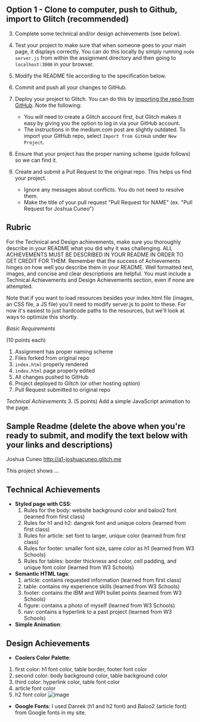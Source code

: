 ## Option 1 - Clone to computer, push to Github, import to Glitch (recommended)
3. Complete some technical and/or design achievements (see below).

5. Test your project to make sure that when someone goes to your main page, it displays correctly. You can do this locally by simply running `node server.js` from within the assignment directory and then going to `localhost:3000` in your browser.
6. Modify the README file according to the specification below.
7. Commit and push all your changes to GitHub. 
8. Deploy your project to Glitch. You can do this by [importing the repo from GitHub](https://medium.com/glitch/import-code-from-anywhere-83fb60ea4875). Note the following:
	* You will need to create a Glitch account first, but Glitch makes it easy by giving you the option to log in via your GitHub account.
	* The instructions in the medium.com post are slightly outdated. To import your GitHub repo, select `Import from GitHub` under `New Project`.
9. Ensure that your project has the proper naming scheme (guide follows) so we can find it.
10. Create and submit a Pull Request to the original repo. This helps us find your project.
	* Ignore any messages about conflicts. You do not need to resolve them.
	* Make the title of your pull request "Pull Request for NAME" (ex. "Pull Request for Joshua Cuneo")

Rubric
---
For the Technical and Design achievements, make sure you thoroughly describe in your README what you did why it was challenging. ALL ACHIEVEMENTS MUST BE DESCRIBED IN YOUR README IN ORDER TO GET CREDIT FOR THEM. Remember that the success of Achievements hinges on how well you describe them in your README. Well formatted text, images, and concise and clear descriptions are helpful. You must include a Technical Achievements and Design Achievements section, even if none are attempted.

Note that if you want to load resources besides your index.html file (images, an CSS file, a JS file) you'll need to modify server.js to point to these. For now it's easiest to just hardcode paths to the resources, but we'll look at ways to optimize this shortly.

*Basic Requirements*

(10 points each)

1. Assignment has proper naming scheme
2. Files forked from original repo
3. `index.html` properly rendered
4. `index.html` page properly edited
5. All changes pushed to GitHub
6. Project deployed to Glitch (or other hosting option)
7. Pull Request submitted to original repo

*Technical Achievements*
3. (5 points) Add a simple JavaScript animation to the page.

Sample Readme (delete the above when you're ready to submit, and modify the text below with your links and descriptions)
---

Joshua Cuneo
http://a1-joshuacuneo.glitch.me

This project shows ...

## Technical Achievements
- **Styled page with CSS**:
  1. Rules for the body: website background color and baloo2 font (learned from first class)
  2. Rules for h1 and h2: dangrek font and unique colors (learned from first class)
  3. Rules for article: set font to larger, unique color (learned from first class)
  4. Rules for footer: smaller font size, same color as h1 (learned from W3 Schools)
  5. Rules for tables: border thickness and color, cell padding, and unique font color (learned from W3 Schools)
- **Semantic HTML tags**:
  1. article: contains requested information (learned from first class)
  2. table: contains my experience skills (learned from W3 Schools)
  3. footer: contains the IBM and WPI bullet points (learned from W3 Schools)
  4. figure: contains a photo of myself (learned from W3 Schools)
  5. nav: contains a hyperlink to a past project (learned from W3 Schools)
- **Simple Animation**:  

## Design Achievements
- **Coolers Color Palette**:
1. first color: h1 font color, table border, footer font color
2. second color: body background color, table background color
3. third color: hyperlink color, table font color
4. article font color
5. h2 font color
![image](https://github.com/Perez0002/a1-oliviaperez/assets/67107221/b58f42f3-db24-4cf6-8999-f16dacc4ac9d)
- **Google Fonts**: I used Danrek (h1 and h2 font) and Baloo2 (article font) from Google fonts in my site.
